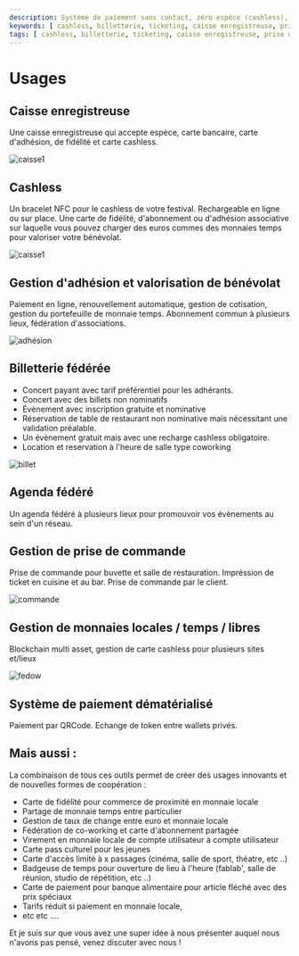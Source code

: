 ```yaml
---
description: Système de paiement sans contact, zéro espèce (cashless), de gestion d'évènement, de gestion de salle de restauration, d'engagement associatif et d'achat de billets en ligne … mais pas uniquement !
keywords: [ cashless, billetterie, ticketing, caisse enregistreuse, prise de commandes, paiement dématérialisé, monnaies locales, monnaies temps, logiciel libre, open source, coopérative ]
tags: [ cashless, billetterie, ticketing, caisse enregistreuse, prise de commandes, paiement dématérialisé, monnaies locales, monnaies temps, logiciel libre, open source, coopérative ]
---
```


# Usages 

## Caisse enregistreuse

Une caisse enregistreuse qui accepte espèce, carte bancaire, carte d'adhésion, de fidélité et carte cashless.

![caisse1](/assets/maq2-420.jpg)

## Cashless

Un bracelet NFC pour le cashless de votre festival. Rechargeable en ligne ou sur place. Une carte de fidélité,
d'abonnement ou d'adhésion associative sur laquelle vous pouvez charger des euros commes des monnaies temps pour
valoriser votre bénévolat.

![caisse1](/assets/cartes.jpg)

## Gestion d'adhésion et valorisation de bénévolat

Paiement en ligne, renouvellement automatique, gestion de cotisation, gestion du portefeuille de monnaie temps.
Abonnement commun à plusieurs lieux, fédération d'associations.

![adhésion](/assets/screenshots/lespass2.jpg)

## Billetterie fédérée

- Concert payant avec tarif préférentiel pour les adhérants.
- Concert avec des billets non nominatifs
- Évènement avec inscription gratuite et nominative
- Réservation de table de restaurant non nominative mais nécessitant une validation préalable.
- Un évènement gratuit mais avec une recharge cashless obligatoire.
- Location et reservation à l'heure de salle type coworking

![billet](/assets/screenshots/lespass1.jpg)

## Agenda fédéré

Un agenda fédéré à plusieurs lieux pour promouvoir vos évènements au sein d'un réseau.

## Gestion de prise de commande

Prise de commande pour buvette et salle de restauration. Impréssion de ticket en cuisine et au bar. Prise de commande
par le client.

![commande](/assets/screenshots/laboutik1.jpg)

## Gestion de monnaies locales / temps / libres

Blockchain multi asset, gestion de carte cashless pour plusieurs sites et/lieux

![fedow](/assets/screenshots/fedow1.jpg)

## Système de paiement dématérialisé

Paiement par QRCode. Echange de token entre wallets privés.


## Mais aussi :

La combinaison de tous ces outils permet de créer des usages innovants et de nouvelles formes de coopération :

- Carte de fidélité pour commerce de proximité en monnaie locale
- Partage de monnaie temps entre particulier
- Gestion de taux de change entre euro et monnaie locale
- Fédération de co-working et carte d'abonnement partagée
- Virement en monnaie locale de compte utilisateur à compte utilisateur
- Carte pass culturel pour les jeunes
- Carte d'accès limité à x passages (cinéma, salle de sport, théatre, etc ..)
- Badgeuse de temps pour ouverture de lieu à l'heure (fablab', salle de réunion, studio de répétition, etc ..)
- Carte de paiement pour banque alimentaire pour article fléché avec des prix spéciaux
- Tarifs réduit si paiement en monnaie locale,
- etc etc ....

Et je suis sur que vous avez une super idée à nous présenter auquel nous n'avons pas pensé, venez discuter avec nous !